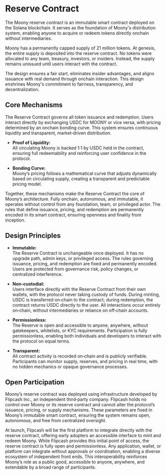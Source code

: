 # Reserve Contract

The Moony reserve contract is an immutable smart contract deployed on the Solana blockchain. It serves as the foundation of Moony's distribution system, enabling anyone to acquire or redeem tokens directly onchain without intermediaries. 

Moony has a permanently capped supply of 21 million tokens. At genesis, the entire supply is deposited into the reserve contract. No tokens were allocated to any team, treasury, investors, or insiders. Instead, the supply remains unissued until users interact with the contract.

The design ensures a fair start, eliminates insider advantages, and aligns issuance with real demand through onchain interaction. This design enshrines Moony's commitment to fairness, transparency, and decentralization.

## Core Mechanisms

The Reserve Contract governs all token issuance and redemption. Users interact directly by exchanging USDC for MOONY or vice versa, with pricing determined by an onchain bonding curve. This system ensures continuous liquidity and transparent, market‑driven distribution.

- **Proof of Liquidity:**  
 All circulating Moony is backed 1:1 by USDC held in the contract, ensuring full redeemability and reinforcing user confidence in the protocol. 

- **Bonding Curve:**  
  Moony’s pricing follows a mathematical curve that adjusts dynamically based on circulating supply, creating a transparent and predictable pricing model.

Together, these mechanisms make the Reserve Contract the core of Moony’s architecture. Fully onchain, autonomous, and immutable, it operates without control from any foundation, team, or privileged actor. The rules that define issuance, pricing, and redemption are permanently encoded in its smart contract, ensuring openness and finality from inception.

## Design Principles

- **Immutable:**  
  The Reserve Contract is unchangeable once deployed. It has no upgrade path, admin keys, or privileged access. The rules governing issuance, pricing, and redemption are fixed and permanently encoded. Users are protected from governance risk, policy changes, or centralized interference.

- **Non-custodial:**  
  Users interface directly with the Reserve Contract from their own wallets, with the protocol never taking custody of funds. During minting, USDC is transferred on‑chain to the contract; during redemption, the contract returns USDC directly to the user. All interactions occur entirely on‑chain, without intermediaries or reliance on off‑chain accounts.

- **Permissionless:**  
  The Reserve is open and accessible to anyone, anywhere, without gatekeepers, whitelists, or KYC requirements. Participation is fully permissionless, enabling both individuals and developers to interact with the protocol on equal terms.

- **Transparent:**  
  All contract activity is recorded on‑chain and is publicly verifiable. Participants can monitor supply, reserves, and pricing in real time, with no hidden mechanics or opaque governance processes.

## Open Participation

Moony’s reserve contract was deployed using infrastructure developed by Flipcash Inc., an independent third‑party company. Flipcash holds no control over Moony or its reserve contract and cannot alter the protocol’s issuance, pricing, or supply mechanisms. These parameters are fixed in Moony’s immutable smart contract, ensuring the system remains open, autonomous, and free from centralized oversight.

At launch, Flipcash will be the first platform to integrate directly with the reserve contract, offering early adopters an accessible interface to mint and redeem Moony. While Flipcash provides this initial point of access, the reserve contract is fully open and permissionless. Any application, wallet, or platform can integrate without approvals or coordination, enabling a diverse ecosystem of independent front ends. This interoperability reinforces Moony’s role as a public good, accessible to anyone, anywhere, and extendable by a broad range of participants.